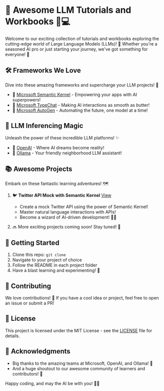 # 🚀 Awesome LLM Tutorials and Workbooks 🧠💻

Welcome to our exciting collection of tutorials and workbooks exploring the cutting-edge world of Large Language Models (LLMs)! 🎉 Whether you're a seasoned AI pro or just starting your journey, we've got something for everyone! 🌟

## 🛠️ Frameworks We Love

Dive into these amazing frameworks and supercharge your LLM projects! 💪

- 🧠 [Microsoft Semantic Kernel](https://github.com/microsoft/semantic-kernel) - Empowering your apps with AI superpowers!
- 💬 [Microsoft TypeChat](https://github.com/microsoft/TypeChat) - Making AI interactions as smooth as butter!
- 🤖 [Microsoft AutoGen](https://github.com/microsoft/autogen) - Automating the future, one model at a time!

## 🔮 LLM Inferencing Magic

Unleash the power of these incredible LLM platforms! ✨

- 🌟 [OpenAI](https://openai.com/) - Where AI dreams become reality!
- 🦙 [Ollama](https://ollama.ai/) - Your friendly neighborhood LLM assistant!

## 📚 Awesome Projects

Embark on these fantastic learning adventures! 🗺️

1. 🐦 **Twitter API Mock with Semantic Kernel** [View](dotnet/src/SemanticKernel-Api-Execution/README.md)
   - Create a mock Twitter API using the power of Semantic Kernel!
   - Master natural language interactions with APIs!
   - Become a wizard of AI-driven development! 🧙‍♂️

2. 🔜 More exciting projects coming soon! Stay tuned! 📡

## 🚀 Getting Started

1. Clone this repo: `git clone `
2. Navigate to your project of choice
3. Follow the README in each project folder
4. Have a blast learning and experimenting! 🎈

## 🤝 Contributing

We love contributions! 💖 If you have a cool idea or project, feel free to open an issue or submit a PR!

## 📜 License

This project is licensed under the MIT License - see the [LICENSE](LICENSE) file for details.

## 🙏 Acknowledgments

- Big thanks to the amazing teams at Microsoft, OpenAI, and Ollama! 👏
- And a huge shoutout to our awesome community of learners and contributors! 🌟

Happy coding, and may the AI be with you! 🚀✨
